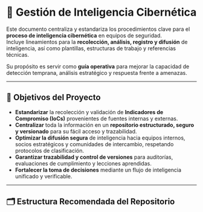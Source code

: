 # 📡 Gestión de Inteligencia Cibernética

Este documento centraliza y estandariza los procedimientos clave para el **proceso de inteligencia cibernética** en equipos de seguridad.  
Incluye lineamientos para la **recolección, análisis, registro y difusión** de inteligencia, así como plantillas, estructuras de trabajo y referencias técnicas.

Su propósito es servir como **guía operativa** para mejorar la capacidad de detección temprana, análisis estratégico y respuesta frente a amenazas.

---

## 🎯 Objetivos del Proyecto

- **Estandarizar** la recolección y validación de **Indicadores de Compromiso (IoCs)** provenientes de fuentes internas y externas.
- **Centralizar** toda la información en un **repositorio estructurado, seguro y versionado** para su fácil acceso y trazabilidad.
- **Optimizar la difusión segura** de inteligencia hacia equipos internos, socios estratégicos y comunidades de intercambio, respetando protocolos de clasificación.
- **Garantizar trazabilidad y control de versiones** para auditorías, evaluaciones de cumplimiento y lecciones aprendidas.
- **Fortalecer la toma de decisiones** mediante un flujo de inteligencia unificado y verificable.

---

## 🗂️ Estructura Recomendada del Repositorio




